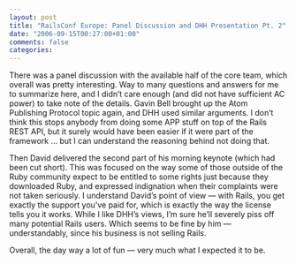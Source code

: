```yaml
---
layout: post
title: "RailsConf Europe: Panel Discussion and DHH Presentation Pt. 2"
date: "2006-09-15T00:27:00+01:00"
comments: false
categories: 
---
```


<p>There was a panel discussion with the available half of the core team, which overall was pretty interesting. Way to many questions and answers for me to summarize here, and I didn&#8217;t care enough (and did not have sufficient AC power) to take note of the details. Gavin Bell brought up the Atom Publishing Protocol topic again, and DHH used similar arguments. I don&#8217;t think this stops anybody from doing some APP stuff on top of the Rails REST API, but it surely would have been easier if it were part of the framework &#8230; but I can understand the reasoning behind not doing that.</p>

<p>Then David delivered the second part of his morning keynote (which had been cut short). This was focused on the way some of those outside of the Ruby community expect to be entitled to some rights just because they downloaded Ruby, and expressed indignation when their complaints were not taken seriously. I understand David&#8217;s point of view &#8212; with Rails, you get exactly the support you&#8217;ve paid for, which is exactly the way the license tells you it works. While I like DHH&#8217;s views, I&#8217;m sure he&#8217;ll severely piss off many potential Rails users. Which seems to be fine by him &#8212; understandably, since his business is not selling Rails.</p>

<p>Overall, the day way a lot of fun &#8212; very much what I expected it to be.</p>



